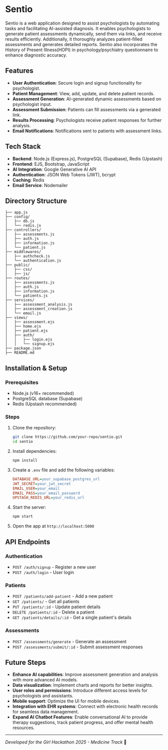 # Sentio

Sentio is a web application designed to assist psychologists by automating tasks and facilitating AI-assisted diagnosis. It enables psychologists to generate patient assessments dynamically, send them via links, and receive results efficiently. Additionally, it thoroughly analyzes patient-filled assessments and generates detailed reports. Sentio also incorporates the History of Present Illness(HOPI) in psychology/psychiatry questionnaire to enhance diagnostic accuracy.

## Features

- **User Authentication**: Secure login and signup functionality for psychologist.
- **Patient Management**: View, add, update, and delete patient records.
- **Assessment Generation**: AI-generated dynamic assessments based on psychologist input.
- **Assessment Submission**: Patients can fill assessments via a generated link.
- **Results Processing**: Psychologists receive patient responses for further analysis.
- **Email Notifications**: Notifications sent to patients with assessment links.

## Tech Stack

- **Backend**: Node.js (Express.js), PostgreSQL (Supabase), Redis (Upstash)
- **Frontend**: EJS, Bootstrap, JavaScript
- **AI Integration**: Google Generative AI API
- **Authentication**: JSON Web Tokens (JWT), bcrypt
- **Caching**: Redis
- **Email Service**: Nodemailer

## Directory Structure

```
├── app.js
├── config/
│   ├── db.js
│   └── redis.js
├── controllers/
│   ├── assessments.js
│   ├── auth.js
│   ├── information.js
│   └── patient.js
├── middlewares/
│   ├── authcheck.js
│   └── authentication.js
├── public/
│   ├── css/
│   ├── js/
├── routes/
│   ├── assessments.js
│   ├── auth.js
│   ├── information.js
│   └── patients.js
├── services/
│   ├── assessment_analysis.js
│   ├── assessment_creation.js
│   └── email.js
├── views/
│   ├── assessment.ejs
│   ├── home.ejs
│   ├── patient.ejs
│   ├── auth/
│   │   ├── login.ejs
│   │   └── signup.ejs
├── package.json
├── README.md
```

## Installation & Setup

### Prerequisites
- Node.js (v16+ recommended)
- PostgreSQL database (Supabase)
- Redis (Upstash recommended)

### Steps
1. Clone the repository:
   ```sh
   git clone https://github.com/your-repo/sentio.git
   cd sentio
   ```
2. Install dependencies:
   ```sh
   npm install
   ```
3. Create a `.env` file and add the following variables:
   ```ini
   DATABASE_URL=your_supabase_postgres_url
   JWT_SECRET=your_jwt_secret
   EMAIL_USER=your_email
   EMAIL_PASS=your_email_password
   UPSTASH_REDIS_URL=your_redis_url
   ```
4. Start the server:
   ```sh
   npm start
   ```
5. Open the app at `http://localhost:5000`

## API Endpoints

### Authentication
- `POST /auth/signup` - Register a new user
- `POST /auth/login` - User login

### Patients
- `POST /patients/add-patient` - Add a new patient
- `GET /patients/` - Get all patients
- `PUT /patients/:id` - Update patient details
- `DELETE /patients/:id` - Delete a patient
- `GET /patients/details/:id` - Get a single patient's details

### Assessments
- `POST /assessments/generate` - Generate an assessment
- `POST /assessments/submit/:id` - Submit assessment responses

## Future Steps

- **Enhance AI capabilities**: Improve assessment generation and analysis with more advanced AI models.
- **Data visualization**: Implement charts and reports for better insights.
- **User roles and permissions**: Introduce different access levels for psychologists and assistants.
- **Mobile support**: Optimize the UI for mobile devices.
- **Integration with EHR systems**: Connect with electronic health records for seamless data management.
- **Expand AI Chatbot Features**: Enable conversational AI to provide therapy suggestions, track patient progress, and offer mental health resources.


---

_Developed for the Girl Hackathon 2025 - Medicine Track_ 🚀
